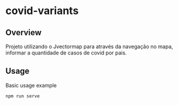 # covid-variants

## Overview

Projeto utilizando o Jvectormap para através da navegação no mapa, informar a quantidade de casos de covid por pais.

## Usage

Basic usage example

```
npm run serve
```
